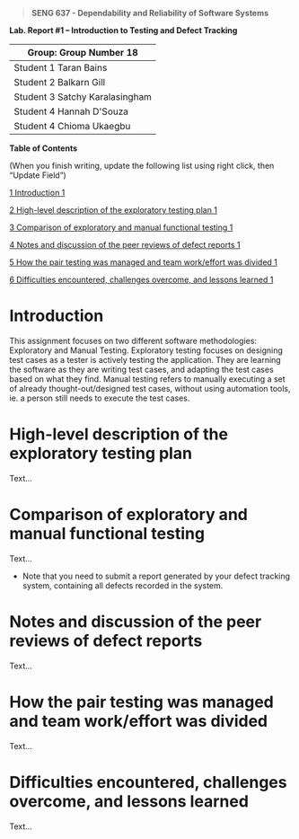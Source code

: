 >   **SENG 637 - Dependability and Reliability of Software Systems**

**Lab. Report \#1 – Introduction to Testing and Defect Tracking**

| Group: Group Number 18     	  |
|-----------------|
| Student 1 Taran Bains           |   
| Student 2 Balkarn Gill          |   
| Student 3 Satchy Karalasingham  |   
| Student 4 Hannah D'Souza        |   
| Student 4 Chioma Ukaegbu        |   


**Table of Contents**

(When you finish writing, update the following list using right click, then
“Update Field”)

[1 Introduction	1](#_Toc439194677) 

[2 High-level description of the exploratory testing plan	1](#_Toc439194678)

[3 Comparison of exploratory and manual functional testing	1](#_Toc439194679)

[4 Notes and discussion of the peer reviews of defect reports	1](#_Toc439194680)

[5 How the pair testing was managed and team work/effort was
divided	1](#_Toc439194681)

[6 Difficulties encountered, challenges overcome, and lessons
learned	1](#_Toc439194682)

# Introduction

This assignment focuses on two different software methodologies: Exploratory and Manual Testing. Exploratory testing focuses on designing test cases as a tester is actively testing the application. They are learning the software as they are writing test cases, and adapting the test cases based on what they find. Manual testing refers to manually executing a set of already thought-out/designed test cases, without using automation tools, ie. a person still needs to execute the test cases. 

# High-level description of the exploratory testing plan

Text…

# Comparison of exploratory and manual functional testing

Text…

-   Note that you need to submit a report generated by your defect tracking
    system, containing all defects recorded in the system.

# Notes and discussion of the peer reviews of defect reports

Text…

# How the pair testing was managed and team work/effort was divided 

Text…

# Difficulties encountered, challenges overcome, and lessons learned

Text…

